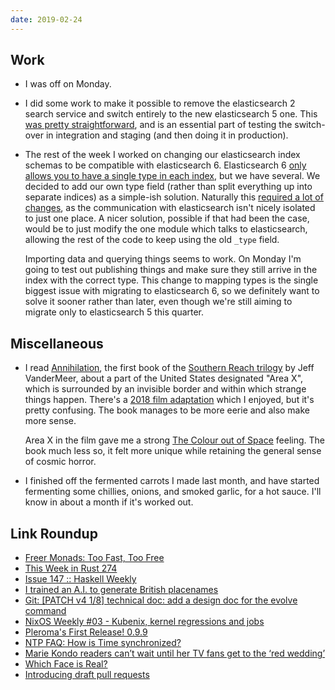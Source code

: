 ```yaml
---
date: 2019-02-24
---
```


## Work

- I was off on Monday.

- I did some work to make it possible to remove the elasticsearch 2
  search service and switch entirely to the new elasticsearch 5 one.
  This [was pretty straightforward][], and is an essential part of
  testing the switch-over in integration and staging (and then doing
  it in production).

- The rest of the week I worked on changing our elasticsearch index
  schemas to be compatible with elasticsearch 6.  Elasticsearch 6
  [only allows you to have a single type in each index][], but we have
  several.  We decided to add our own type field (rather than split
  everything up into separate indices) as a simple-ish solution.
  Naturally this [required a lot of changes][], as the communication
  with elasticsearch isn't nicely isolated to just one place.  A nicer
  solution, possible if that had been the case, would be to just
  modify the one module which talks to elasticsearch, allowing the
  rest of the code to keep using the old `_type` field.

  Importing data and querying things seems to work.  On Monday I'm
  going to test out publishing things and make sure they still arrive
  in the index with the correct type.  This change to mapping types is
  the single biggest issue with migrating to elasticsearch 6, so we
  definitely want to solve it sooner rather than later, even though
  we're still aiming to migrate only to elasticsearch 5 this quarter.

[was pretty straightforward]: https://github.com/alphagov/govuk-puppet/pull/8707
[only allows you to have a single type in each index]: https://www.elastic.co/guide/en/elasticsearch/reference/6.0/removal-of-types.html
[required a lot of changes]: https://github.com/alphagov/search-api/pull/9

## Miscellaneous

- I read [Annihilation][], the first book of the [Southern Reach
  trilogy][] by Jeff VanderMeer, about a part of the United States
  designated "Area X", which is surrounded by an invisible border and
  within which strange things happen.  There's a [2018 film
  adaptation][] which I enjoyed, but it's pretty confusing.  The book
  manages to be more eerie and also make more sense.

  Area X in the film gave me a strong [The Colour out of Space][]
  feeling.  The book much less so, it felt more unique while retaining
  the general sense of cosmic horror.

- I finished off the fermented carrots I made last month, and have
  started fermenting some chillies, onions, and smoked garlic, for a
  hot sauce.  I'll know in about a month if it's worked out.

[Annihilation]: https://en.wikipedia.org/wiki/Annihilation_(VanderMeer_novel)
[Southern Reach trilogy]: https://en.wikipedia.org/wiki/Southern_Reach_Trilogy
[2018 film adaptation]: https://en.wikipedia.org/wiki/Annihilation_(film)
[The Colour out of Space]: http://www.hplovecraft.com/writings/texts/fiction/cs.aspx

## Link Roundup

- [Freer Monads: Too Fast, Too Free](https://reasonablypolymorphic.com/blog/too-fast-too-free/index.html)
- [This Week in Rust 274](https://this-week-in-rust.org/blog/2019/02/19/this-week-in-rust-274/)
- [Issue 147 :: Haskell Weekly](https://haskellweekly.news/issues/147.html)
- [I trained an A.I. to generate British placenames](https://medium.com/@hondanhon/i-trained-a-neural-net-to-generate-british-placenames-9460e907e4e9)
- [Git: [PATCH v4 1/8] technical doc: add a design doc for the evolve command](https://www.spinics.net/lists/git/msg352255.html)
- [NixOS Weekly #03 - Kubenix, kernel regressions and jobs](https://weekly.nixos.org/2019/03-kubenix-kernel-regressions-and-jobs.html)
- [Pleroma's First Release! 0.9.9](https://blog.soykaf.com/post/pleroma-release-0.9.9/)
- [NTP FAQ: How is Time synchronized?](http://www.ntp.org/ntpfaq/NTP-s-algo.htm#AEN1853)
- [Marie Kondo readers can’t wait until her TV fans get to the ‘red wedding’](https://www.thebeaverton.com/2019/02/marie-kondo-readers-cant-wait-until-her-tv-fans-get-to-the-red-wedding/)
- [Which Face is Real?](http://www.whichfaceisreal.com/index.php)
- [Introducing draft pull requests](https://github.blog/2019-02-14-introducing-draft-pull-requests/)
